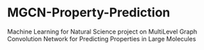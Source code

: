 # MGCN-Property-Prediction
Machine Learning for Natural Science project on MultiLevel Graph Convolution Network for Predicting Properties in Large Molecules

